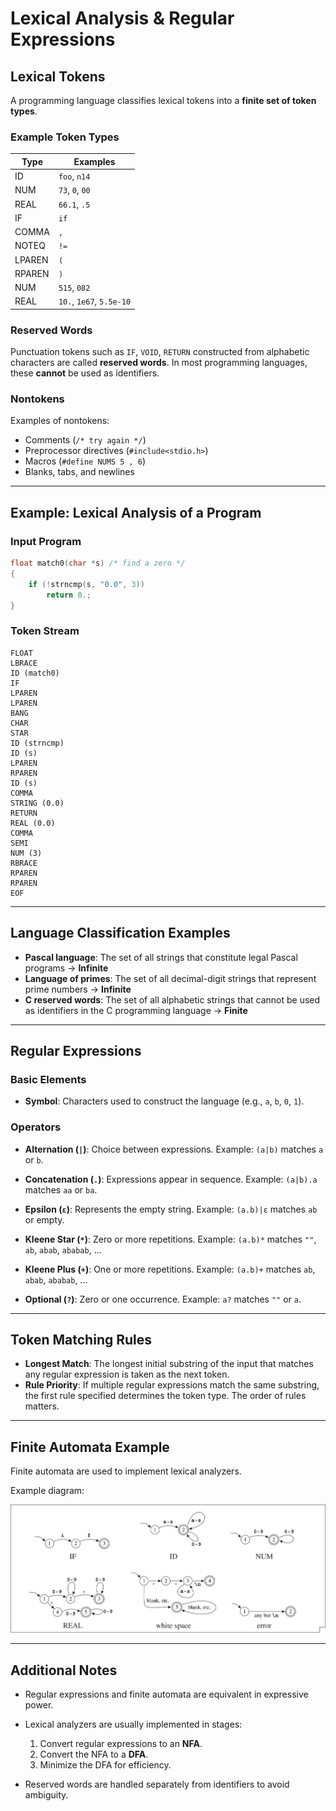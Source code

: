 # Lexical Analysis & Regular Expressions

## Lexical Tokens

A programming language classifies lexical tokens into a **finite set of token types**.

### Example Token Types

| Type   | Examples                 |
| ------ | ------------------------ |
| ID     | `foo`, `n14`             |
| NUM    | `73`, `0`, `00`          |
| REAL   | `66.1`, `.5`             |
| IF     | `if`                     |
| COMMA  | `,`                      |
| NOTEQ  | `!=`                     |
| LPAREN | `(`                      |
| RPAREN | `)`                      |
| NUM    | `515`, `082`             |
| REAL   | `10.`, `1e67`, `5.5e-10` |

### Reserved Words

Punctuation tokens such as `IF`, `VOID`, `RETURN` constructed from alphabetic characters are called **reserved words**. In most programming languages, these **cannot** be used as identifiers.

### Nontokens

Examples of nontokens:

* Comments (`/* try again */`)
* Preprocessor directives (`#include<stdio.h>`)
* Macros (`#define NUMS 5 , 6`)
* Blanks, tabs, and newlines

---

## Example: Lexical Analysis of a Program

### Input Program

```c
float match0(char *s) /* find a zero */
{
    if (!strncmp(s, "0.0", 3))
        return 0.;
}
```

### Token Stream

```
FLOAT
LBRACE
ID (match0)
IF
LPAREN
LPAREN
BANG
CHAR
STAR
ID (strncmp)
ID (s)
LPAREN
RPAREN
ID (s)
COMMA
STRING (0.0)
RETURN
REAL (0.0)
COMMA
SEMI
NUM (3)
RBRACE
RPAREN
RPAREN
EOF
```

---

## Language Classification Examples

* **Pascal language**: The set of all strings that constitute legal Pascal programs → **Infinite**
* **Language of primes**: The set of all decimal-digit strings that represent prime numbers → **Infinite**
* **C reserved words**: The set of all alphabetic strings that cannot be used as identifiers in the C programming language → **Finite**

---

## Regular Expressions

### Basic Elements

* **Symbol**: Characters used to construct the language (e.g., `a`, `b`, `0`, `1`).

### Operators

* **Alternation (`|`)**: Choice between expressions.
  Example: `(a|b)` matches `a` or `b`.

* **Concatenation (`.`)**: Expressions appear in sequence.
  Example: `(a|b).a` matches `aa` or `ba`.

* **Epsilon (`ε`)**: Represents the empty string.
  Example: `(a.b)|ε` matches `ab` or empty.

* **Kleene Star (`*`)**: Zero or more repetitions.
  Example: `(a.b)*` matches `""`, `ab`, `abab`, `ababab`, ...

* **Kleene Plus (`+`)**: One or more repetitions.
  Example: `(a.b)+` matches `ab`, `abab`, `ababab`, ...

* **Optional (`?`)**: Zero or one occurrence.
  Example: `a?` matches `""` or `a`.

---

## Token Matching Rules

* **Longest Match**: The longest initial substring of the input that matches any regular expression is taken as the next token.
* **Rule Priority**: If multiple regular expressions match the same substring, the first rule specified determines the token type. The order of rules matters.

---

## Finite Automata Example

Finite automata are used to implement lexical analyzers.

Example diagram:

![Finite Automata Example](image.png)

---

## Additional Notes

* Regular expressions and finite automata are equivalent in expressive power.
* Lexical analyzers are usually implemented in stages:

  1. Convert regular expressions to an **NFA**.
  2. Convert the NFA to a **DFA**.
  3. Minimize the DFA for efficiency.
* Reserved words are handled separately from identifiers to avoid ambiguity.

